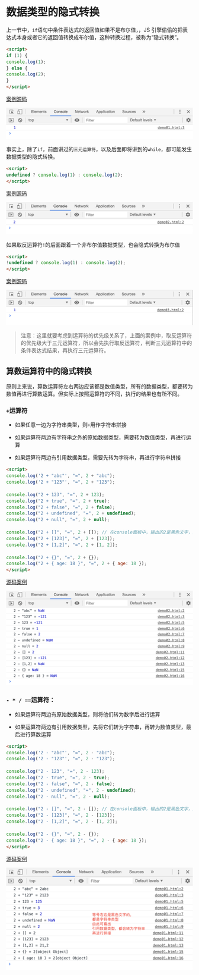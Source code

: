 # 数据类型的隐式转换

上一节中，`if`语句中条件表达式的返回值如果不是布尔值，，JS 引擎偷偷的把表达式本身或者它的返回值转换成布尔值，这种转换过程，被称为“隐式转换”。

```html
<script>
if (1) {
console.log(1);
} else {
console.log(2);
}
</script>
```

[案例源码](./demo/demo01.html)

![](./images/01.png)

事实上，除了`if`，前面讲过的`三元运算符`，以及后面即将讲到的`while`，都可能发生数据类型的隐式转换。

```html
<script>
undefined ? console.log(1) : console.log(2);
</script>
```

[案例源码](./demo/demo02.html)

![](./images/02.png)

如果取反运算符`!`的后面跟着一个非布尔值数据类型，也会隐式转换为布尔值

```html
<script>
!undefined ? console.log(1) : console.log(2);
</script>
```

[案例源码](./demo/demo03.html)

![](./images/03.png)

> 注意：这里就要考虑到运算符的优先级关系了，上面的案例中，取反运算符的优先级大于三元运算符，所以会先执行取反运算符，判断三元运算符中的条件表达式结果，再执行三元运算符。

## 算数运算符中的隐式转换

原则上来说，算数运算符左右两边应该都是数值类型，所有的数据类型，都要转为数值再进行算数运算。但实际上按照运算符的不同，执行的结果也有所不同。

### `+`运算符

- 如果任意一边为字符串类型，则`+`用作字符串拼接

- 如果运算符两边有字符串之外的原始数据类型，需要转为数值类型，再进行运算

- 如果运算符两边有引用数据类型，需要先转为字符串，再进行字符串拼接

```html
<script>
console.log('2 + "abc"', "=", 2 + "abc");
console.log('2 + "123"', "=", 2 + "123");

console.log("2 + 123", "=", 2 + 123);
console.log("2 + true", "=", 2 + true);
console.log("2 + false", "=", 2 + false);
console.log("2 + undefined", "=", 2 + undefined);
console.log("2 + null", "=", 2 + null);

console.log("2 + []", "=", 2 + []); // 在console面板中，输出的2是黑色文字，是一个字符串类型
console.log("2 + [123]", "=", 2 + [123]);
console.log("2 + [1,2]", "=", 2 + [1, 2]);

console.log("2 + {}", "=", 2 + {});
console.log("2 + { age: 18 }", "=", 2 + { age: 18 });
</script>
```

[源码案例](./demo/demo04.html)

![](./images/04.png)

### `- * / ==`运算符：

- 如果运算符两边有原始数据类型，则将他们转为数字后进行运算

- 如果运算符两边有引用数据类型，先将它们转为字符串，再转为数值类型，最后进行算数运算

```html
<script>
console.log('2 - "abc"', "=", 2 - "abc");
console.log('2 - "123"', "=", 2 - "123");

console.log("2 - 123", "=", 2 - 123);
console.log("2 - true", "=", 2 - true);
console.log("2 - false", "=", 2 - false);
console.log("2 - undefined", "=", 2 - undefined);
console.log("2 - null", "=", 2 - null);

console.log("2 - []", "=", 2 - []); // 在console面板中，输出的2是黑色文字，是一个字符串类型
console.log("2 - [123]", "=", 2 - [123]);
console.log("2 - [1,2]", "=", 2 - [1, 2]);

console.log("2 - {}", "=", 2 - {});
console.log("2 - { age: 18 }", "=", 2 - { age: 18 });
</script>
```

[源码案例](./demo/demo05.html)

![](./images/05.png)
